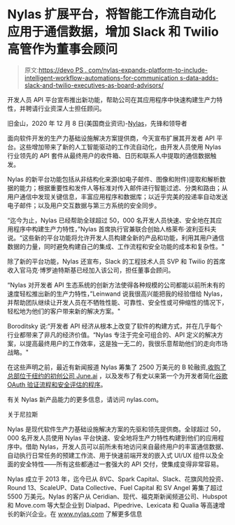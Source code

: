 # Nylas 扩展平台，将智能工作流自动化应用于通信数据，增加 Slack 和 Twilio 高管作为董事会顾问

> 原文:[https://devo PS . com/nylas-expands-platform-to-include-intelligent-workflow-automations-for-communication s-data-adds-slack-and-twilio-executives-as-board-advisors/](https://devops.com/nylas-expands-platform-to-include-intelligent-workflow-automations-for-communications-data-adds-slack-and-twilio-executives-as-board-advisors/)

开发人员 API 平台宣布推出新功能，帮助公司在其应用程序中快速构建生产力特性，并聘请行业资深人士担任顾问。

旧金山，2020 年 12 月 8 日(美国商业资讯)-[Nylas](https://www.nylas.com/)，先锋和领导者

面向软件开发的生产力基础设施解决方案提供商，今天宣布扩展其开发者 API 平台。这些增加带来了新的人工智能驱动的工作流自动化，由开发人员使用 Nylas 行业领先的 API 套件从最终用户的收件箱、日历和联系人中提取的通信数据触发。

Nylas 的新平台功能包括从非结构化来源(如电子邮件、图像和附件)提取和解析数据的能力；根据重要性和发件人等标准对传入邮件进行智能过滤、分类和路由；从用户通信中发现关键信息，丰富应用程序和数据库；以近乎完美的投递率自动发送电子邮件；以及用户交互数据与第三方系统的安全同步。

“迄今为止，Nylas 已经帮助全球超过 50，000 名开发人员快速、安全地在其应用程序中构建生产力特性，”Nylas 首席执行官兼联合创始人格莱布·波利亚科夫说。“这些新的平台功能将允许开发人员构建全新的产品和功能，利用其用户通信数据的力量，同时避免构建自己的集成、工作流程和安全功能的成本和复杂性。"

除了新的平台功能，Nylas 还宣布，Slack 的工程技术人员 SVP 和 Twilio 的首席收入官马克·博罗迪特斯基已经加入该公司，担任董事会顾问。

“Nylas 对开发者 API 生态系统的创新方法使得各种规模的公司都能以前所未有的速度轻松推出新的生产力特性，”Leinwand 说我很高兴能把我的经验借给 Nylas，并帮助团队继续让开发人员在不牺牲性能、可靠性、安全性或可伸缩性的情况下，轻松地为他们的客户带来新的解决方案。"

Boroditsky 说:“开发者 API 经济从根本上改变了软件的构建方式，并在几乎每个行业都带来了非凡的经济价值。“Nylas 专注于完全可组合的、API 定义的解决方案，以提高最终用户的工作效率，这是独一无二的，我很乐意帮助他们的走向市场战略。"

在这些声明之前，最近有新闻报道 Nylas 筹集了 2500 万美元的 B 轮融资,[收购了总部位于纽约的初创公司 June.ai](https://www.prnewswire.com/news-releases/nylas-announces-acquisition-of-juneai-301025023.html) ，以及发布了有史以来第一个为开发者简化[谷歌 OAuth 验证流程和安全评估的程序](https://www.businesswire.com/news/home/20200915005254/en/Nylas-Announces-First-Ever-Program-to-Simplify-the-Google-OAuth-Verification-Process-and-Security-Assessment-for-Developers)。

有关 Nylas 新产品能力的更多信息，请访问 nylas.com。

关于尼拉斯

Nylas 是现代软件生产力基础设施解决方案的先驱和领先提供商。全球超过 50，000 名开发人员使用 Nylas 平台快速、安全地将生产力特性构建到他们的应用程序中。借助 Nylas，开发人员可以前所未有地访问来自最终用户的丰富通信数据、自动执行日常任务的预建工作流、用于快速前端开发的嵌入式 UI/UX 组件以及全面的安全特性——所有这些都通过一套强大的 API 交付，使集成变得非常容易。

Nylas 成立于 2013 年，迄今已从 8VC、Spark Capital、Slack、花旗风险投资、Round 13、ScaleUP、Data Collective、Fuel Capital 和 SV Angel 筹集了超过 5500 万美元。Nylas 的客户从 Ceridian、现代、福克斯新闻频道公司、Hubspot 和 Move.com 等大型企业到 Dialpad、Pipedrive、Lexicata 和 Qualia 等高速增长的新兴企业。在 www.nylas.com 了解更多信息